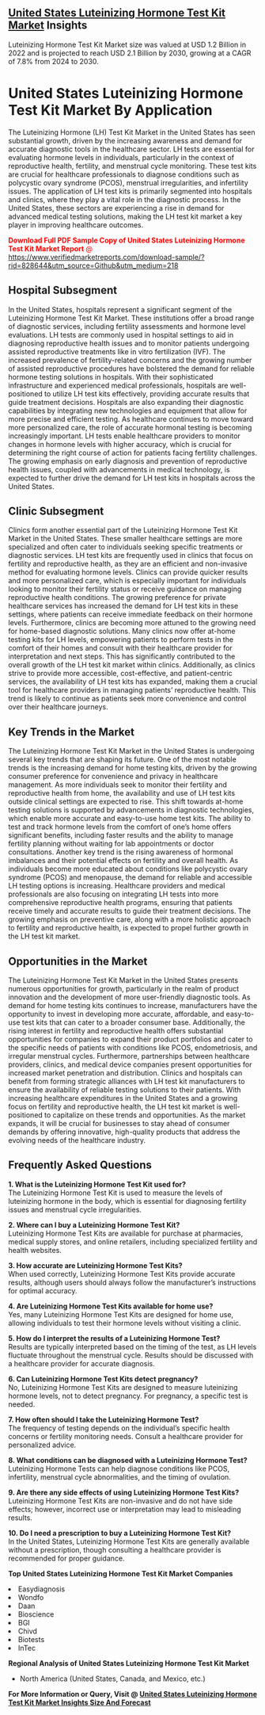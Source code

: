 <h2><a href="https://www.verifiedmarketreports.com/download-sample/?rid=828644&amp;utm_source=Github&amp;utm_medium=218" target="_blank">United States Luteinizing Hormone Test Kit Market</a> Insights</h2><p>Luteinizing Hormone Test Kit Market size was valued at USD 1.2 Billion in 2022 and is projected to reach USD 2.1 Billion by 2030, growing at a CAGR of 7.8% from 2024 to 2030.</p><p><h1>United States Luteinizing Hormone Test Kit Market By Application</h1> <p>The Luteinizing Hormone (LH) Test Kit Market in the United States has seen substantial growth, driven by the increasing awareness and demand for accurate diagnostic tools in the healthcare sector. LH tests are essential for evaluating hormone levels in individuals, particularly in the context of reproductive health, fertility, and menstrual cycle monitoring. These test kits are crucial for healthcare professionals to diagnose conditions such as polycystic ovary syndrome (PCOS), menstrual irregularities, and infertility issues. The application of LH test kits is primarily segmented into hospitals and clinics, where they play a vital role in the diagnostic process. In the United States, these sectors are experiencing a rise in demand for advanced medical testing solutions, making the LH test kit market a key player in improving healthcare outcomes. <p><span class=""><span style="color: #ff0000;"><strong>Download Full PDF Sample Copy of United States Luteinizing Hormone Test Kit Market Report</strong> @ </span><a href="https://www.verifiedmarketreports.com/download-sample/?rid=828644&amp;utm_source=Github&amp;utm_medium=218" target="_blank">https://www.verifiedmarketreports.com/download-sample/?rid=828644&amp;utm_source=Github&amp;utm_medium=218</a></span></p></p> <h2>Hospital Subsegment</h2> <p>In the United States, hospitals represent a significant segment of the Luteinizing Hormone Test Kit Market. These institutions offer a broad range of diagnostic services, including fertility assessments and hormone level evaluations. LH tests are commonly used in hospital settings to aid in diagnosing reproductive health issues and to monitor patients undergoing assisted reproductive treatments like in vitro fertilization (IVF). The increased prevalence of fertility-related concerns and the growing number of assisted reproductive procedures have bolstered the demand for reliable hormone testing solutions in hospitals. With their sophisticated infrastructure and experienced medical professionals, hospitals are well-positioned to utilize LH test kits effectively, providing accurate results that guide treatment decisions. Hospitals are also expanding their diagnostic capabilities by integrating new technologies and equipment that allow for more precise and efficient testing. As healthcare continues to move toward more personalized care, the role of accurate hormonal testing is becoming increasingly important. LH tests enable healthcare providers to monitor changes in hormone levels with higher accuracy, which is crucial for determining the right course of action for patients facing fertility challenges. The growing emphasis on early diagnosis and prevention of reproductive health issues, coupled with advancements in medical technology, is expected to further drive the demand for LH test kits in hospitals across the United States.</p> <h2>Clinic Subsegment</h2> <p>Clinics form another essential part of the Luteinizing Hormone Test Kit Market in the United States. These smaller healthcare settings are more specialized and often cater to individuals seeking specific treatments or diagnostic services. LH test kits are frequently used in clinics that focus on fertility and reproductive health, as they are an efficient and non-invasive method for evaluating hormone levels. Clinics can provide quicker results and more personalized care, which is especially important for individuals looking to monitor their fertility status or receive guidance on managing reproductive health conditions. The growing preference for private healthcare services has increased the demand for LH test kits in these settings, where patients can receive immediate feedback on their hormone levels. Furthermore, clinics are becoming more attuned to the growing need for home-based diagnostic solutions. Many clinics now offer at-home testing kits for LH levels, empowering patients to perform tests in the comfort of their homes and consult with their healthcare provider for interpretation and next steps. This has significantly contributed to the overall growth of the LH test kit market within clinics. Additionally, as clinics strive to provide more accessible, cost-effective, and patient-centric services, the availability of LH test kits has expanded, making them a crucial tool for healthcare providers in managing patients’ reproductive health. This trend is likely to continue as patients seek more convenience and control over their healthcare journeys.</p> <h2>Key Trends in the Market</h2> <p>The Luteinizing Hormone Test Kit Market in the United States is undergoing several key trends that are shaping its future. One of the most notable trends is the increasing demand for home testing kits, driven by the growing consumer preference for convenience and privacy in healthcare management. As more individuals seek to monitor their fertility and reproductive health from home, the availability and use of LH test kits outside clinical settings are expected to rise. This shift towards at-home testing solutions is supported by advancements in diagnostic technologies, which enable more accurate and easy-to-use home test kits. The ability to test and track hormone levels from the comfort of one’s home offers significant benefits, including faster results and the ability to manage fertility planning without waiting for lab appointments or doctor consultations. Another key trend is the rising awareness of hormonal imbalances and their potential effects on fertility and overall health. As individuals become more educated about conditions like polycystic ovary syndrome (PCOS) and menopause, the demand for reliable and accessible LH testing options is increasing. Healthcare providers and medical professionals are also focusing on integrating LH tests into more comprehensive reproductive health programs, ensuring that patients receive timely and accurate results to guide their treatment decisions. The growing emphasis on preventive care, along with a more holistic approach to fertility and reproductive health, is expected to propel further growth in the LH test kit market.</p> <h2>Opportunities in the Market</h2> <p>The Luteinizing Hormone Test Kit Market in the United States presents numerous opportunities for growth, particularly in the realm of product innovation and the development of more user-friendly diagnostic tools. As demand for home testing kits continues to increase, manufacturers have the opportunity to invest in developing more accurate, affordable, and easy-to-use test kits that can cater to a broader consumer base. Additionally, the rising interest in fertility and reproductive health offers substantial opportunities for companies to expand their product portfolios and cater to the specific needs of patients with conditions like PCOS, endometriosis, and irregular menstrual cycles. Furthermore, partnerships between healthcare providers, clinics, and medical device companies present opportunities for increased market penetration and distribution. Clinics and hospitals can benefit from forming strategic alliances with LH test kit manufacturers to ensure the availability of reliable testing solutions to their patients. With increasing healthcare expenditures in the United States and a growing focus on fertility and reproductive health, the LH test kit market is well-positioned to capitalize on these trends and opportunities. As the market expands, it will be crucial for businesses to stay ahead of consumer demands by offering innovative, high-quality products that address the evolving needs of the healthcare industry.</p> <h2>Frequently Asked Questions</h2> <p><b>1. What is the Luteinizing Hormone Test Kit used for?</b><br>The Luteinizing Hormone Test Kit is used to measure the levels of luteinizing hormone in the body, which is essential for diagnosing fertility issues and menstrual cycle irregularities.</p> <p><b>2. Where can I buy a Luteinizing Hormone Test Kit?</b><br>Luteinizing Hormone Test Kits are available for purchase at pharmacies, medical supply stores, and online retailers, including specialized fertility and health websites.</p> <p><b>3. How accurate are Luteinizing Hormone Test Kits?</b><br>When used correctly, Luteinizing Hormone Test Kits provide accurate results, although users should always follow the manufacturer’s instructions for optimal accuracy.</p> <p><b>4. Are Luteinizing Hormone Test Kits available for home use?</b><br>Yes, many Luteinizing Hormone Test Kits are designed for home use, allowing individuals to test their hormone levels without visiting a clinic.</p> <p><b>5. How do I interpret the results of a Luteinizing Hormone Test?</b><br>Results are typically interpreted based on the timing of the test, as LH levels fluctuate throughout the menstrual cycle. Results should be discussed with a healthcare provider for accurate diagnosis.</p> <p><b>6. Can Luteinizing Hormone Test Kits detect pregnancy?</b><br>No, Luteinizing Hormone Test Kits are designed to measure luteinizing hormone levels, not to detect pregnancy. For pregnancy, a specific test is needed.</p> <p><b>7. How often should I take the Luteinizing Hormone Test?</b><br>The frequency of testing depends on the individual’s specific health concerns or fertility monitoring needs. Consult a healthcare provider for personalized advice.</p> <p><b>8. What conditions can be diagnosed with a Luteinizing Hormone Test?</b><br>Luteinizing Hormone Tests can help diagnose conditions like PCOS, infertility, menstrual cycle abnormalities, and the timing of ovulation.</p> <p><b>9. Are there any side effects of using Luteinizing Hormone Test Kits?</b><br>Luteinizing Hormone Test Kits are non-invasive and do not have side effects; however, incorrect use or interpretation may lead to misleading results.</p> <p><b>10. Do I need a prescription to buy a Luteinizing Hormone Test Kit?</b><br>In the United States, Luteinizing Hormone Test Kits are generally available without a prescription, though consulting a healthcare provider is recommended for proper guidance.</p> </p><p><strong>Top United States Luteinizing Hormone Test Kit Market Companies</strong></p><div data-test-id=""><p><li>Easydiagnosis</li><li> Wondfo</li><li> Daan</li><li> Bioscience</li><li> BGI</li><li> Chivd</li><li> Biotests</li><li> InTec</li></p><div><strong>Regional Analysis of&nbsp;United States Luteinizing Hormone Test Kit Market</strong></div><ul><li dir="ltr"><p dir="ltr">North America&nbsp;(United States, Canada, and Mexico, etc.)</p></li></ul><p><strong>For More Information or Query, Visit @&nbsp;</strong><strong><a href="https://www.verifiedmarketreports.com/product/luteinizing-hormone-test-kit-market/?utm_source=Github&amp;utm_medium=218" target="_blank">United States Luteinizing Hormone Test Kit Market Insights Size And Forecast</a></strong></p></div>
